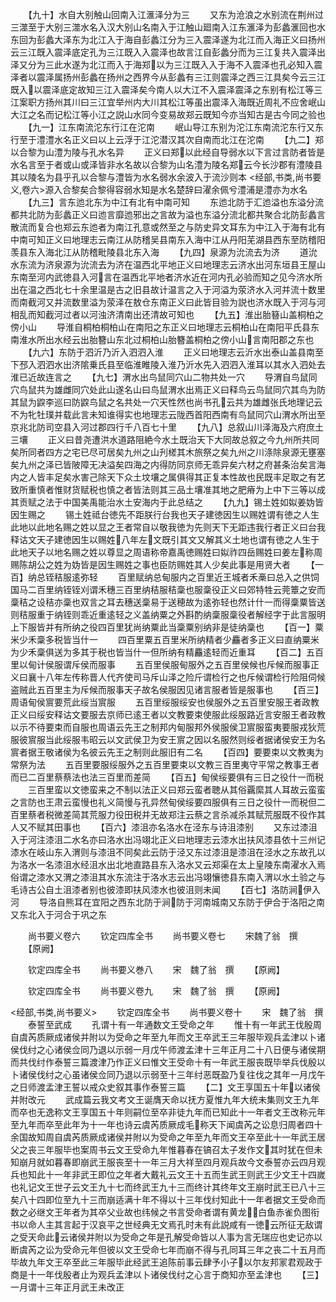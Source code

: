<!-- { "loadSidebar": true } -->
　　【九十】水自大别触山回南入江滙泽分为三
　　又东为沧浪之水别流在荆州过三澨至于大别三澨水名入汉大别山名南入于江触山廻南入江东滙泽为彭蠡滙回也水东回为彭蠡大泽东为北江入于海自彭蠡江分为三入震泽遂为北江而入海正义曰扬州云三江既入震泽底定孔为三江既入入震泽也故言江自彭蠡分而为三江复共入震泽出泽又分为三此水遂为北江而入于海郑以为三江既入入于海不入震泽也孔必知入震泽者以震泽属扬州彭蠡在扬州之西界今从彭蠡有三江则震泽之西三江具矣今云三江既入以震泽底定故知三江入震泽矣今南人以大江不入震泽震泽之东别有松江等三江案职方扬州其川曰三江宜举州内大川其松江等虽出震泽入海既近周礼不应舍岷山大江之名而记松江等小江之説山水同今变易故郑云既知今亦当知古是古今同之验也
　　【九一】江东南流沱东行江在沱南
　　岷山导江东别为沱江东南流沱东行又东行至于澧澧水名正义曰以上云浮于江沱潜汉其次自南而北江在沱南
　　【九二】郑以合黎为山澧为陵与孔水名异
　　正义曰郑以此经自导弱水以下言过言防者皆是水名言至于者或山或泽皆非水名故以合黎为山名澧为陵名郑云今长沙郡有澧陵县其以陵名为县乎孔以合黎与澧皆为水名弱水余波入于流沙则本
<经部,书类,尚书要义,卷六>源入合黎矣合黎得容弱水知是水名楚辞曰濯余佩兮澧浦是澧亦为水名
　　【九三】言东迆北东为中江有北有中南可知
　　东迆北防于汇迆溢也东溢分流都共北防为彭蠡正义曰迆言靡迆邪出之言故为溢也东溢分流北都共聚合北防彭蠡言散流而复合也郑云东迆者为南江孔意或然至之与防史异文耳东为中江入于海有北有中南可知正义曰地理志云南江从防稽吴县南东入海中江从丹阳芜湖县西东至防稽阳羡县东入海北江从防稽毗陵县北东入海
　　【九四】泉源为沇流去为济
　　道沇水东流为济泉源为沇流去为济在温西北平地正义曰地理志云济水出河东垣县王屋山东南至河内武徳县入河言在温西北平地者济水近在河内孔必验而知之见今济水所出在温之西北七十余里温是古之旧县故计温言之入于河溢为荥济水入河并流十数里而南截河又并流数里溢为荥泽在敖仓东南正义曰此皆目验为説也济水既入于河与河相乱而知截河过者以河浊济清南出还清故可知也
　　【九五】淮出胎簮山盖桐柏之傍小山
　　导淮自桐柏桐柏山在南阳之东正义曰地理志云桐柏山在南阳平氏县东南淮水所出水经云出胎簪山东北过桐柏山胎簪盖桐柏之傍小山言南阳郡之东也
　　【九六】东防于泗沂乃沂入泗泗入淮
　　正义曰地理志云沂水出泰山盖县南至下邳入泗泗水出济隂乗氏县至临淮睢陵入淮乃沂水先入泗泗入淮耳以其水入泗处去淮已近故连言之
　　【九七】渭水出鸟鼠同穴山二物共处一穴
　　导渭自鸟鼠同穴鸟鼠共为雄雌同穴处此山遂名山曰鸟鼠渭水出焉正义曰释鸟云鸟鼠同穴其鸟为防其鼠为鼵李巡曰防鼵鸟鼠之名共处一穴天性然也尚书孔云共为雄雌张氏地理记云不为牝牡璞并载此言未知谁得实也地理志云陇西首阳西南有鸟鼠同穴山渭水所出至京兆北防司空县入河过郡四行千八百七十里
　　【九八】总叙山川泽海及六府庶土三壤
　　正义曰昔尧遭洪水道路阻絶今水土既治天下大同故总叙之今九州所共同矣所同者四方之宅已尽可居矣九州之山刋槎其木旅祭之矣九州之川涤除泉源无壅塞矣九州之泽已皆陂障无决溢矣四海之内得防同京师无乖异矣六材之府甚条治矣言海内之人皆丰足矣水害己除天下众土坟壤之属俱得其正复本性故也民既丰足取之有艺致所重慎者惟财货赋税也慎之者皆法则其三品土壤准其地之肥瘠为上中下三等以成其贡赋之法于中国美禹能治水土安海内于此总结之
　　【九九】锡土姓如姒姜妫皆因生赐之
　　锡土姓祗台徳先不距朕行台我也天子建徳因生以赐姓谓有徳之人生此地以此地名赐之姓以显之王者常自以敬我徳为先则天下无距违我行者正义曰台我释诂文天子建徳因生以赐姓八年左文既引其文又解其义土地也谓有徳之人生于此地天子以地名赐之姓以尊显之周语称帝嘉禹徳赐姓曰姒祚四岳赐姓曰姜左称周赐陈胡公之姓为妫皆是因生赐姓之事也臣防赐姓其人少矣此事是用贤大者
　　【一百】纳总铚秸服逺弥轻
　　百里赋纳总甸服内之百里近王城者禾槀曰总入之供饲国马二百里纳铚铚刈谓禾穗三百里纳秸服秸稾也服稾役正义曰郊特牲云莞簟之安而稾秸之设秸亦稾也双言之耳去穗送稾易于送穂故为逺弥轻也然计什一而得稾粟皆送则秸服重于纳铚则乖近重逺轻之义盖纳粟之外斟酌纳稾服稾役者解经字于此言服明上下服皆并有所纳之役四百里犹尚纳粟此当稾粟别纳非是徒纳稾也
　　【百一】粟米少禾稾多税皆当什一
　　四百里粟五百里米所纳精者少麤者多正义曰直纳粟米为少禾稾俱送为多其于税也皆当什一但所纳有精麤逺轻而近重耳
　　【百二】五百里以甸计侯服谓斥侯而服事
　　五百里侯服甸服外之五百里侯候也斥候而服事正义曰襄十八年左传称晋人代齐使司马斥山泽之险斤谓检行之也斥候谓检行险阻伺候盗贼此五百里主为斥候而服事天子故名侯服因见诸言服者皆是服事也
　　【百三】周语甸侯賔要荒此绥当賔服
　　五百里绥服绥安也侯服外之五百里安服王者政教正义曰绥安释诂文要服去京师已逺王者以文教要束使服此绥服路近言安服王者政教以示不待要束而自服也周语云先王之制邦内甸服邦外侯服侯卫賔服蛮夷要服戎狄荒服彼賔服当此绥服韦昭云以文武侯卫为安王賔之因以名服然则绥者据诸侯安王为名賔者据王敬诸侯为名彼云先王之制则此服旧有二名
　　【百四】要要束以文教夷为常祭为法
　　五百里要服绥服外之五百里要束以文教三百里夷守平常之教事王者而已二百里蔡蔡法也法三百里而差简
　　【百五】甸侯绥要俱有三日之役什一而税
　　三百里蛮以文徳蛮来之不制以法正义曰郑云蛮者聴从其俗覊縻其人耳故云蛮蛮之言防也王肃云蛮慢也礼义简慢与孔异然甸侯绥要四服俱有三日之役什一而税但二百里蔡者税微差简其荒服力役田税并无故郑注云蔡之言杀减杀其赋荒服既不役作其人又不赋其田事也
　　【百六】漆沮亦名洛水在泾东与诗沮漆别
　　又东过漆沮入于河注漆沮二水名亦曰洛水出冯翊北正义曰地理志云漆水出扶风漆县依十三州记漆水在岐山东入渭则与漆沮不同矣此云防于泾又东过漆沮是漆沮在泾水之东故孔以为洛水一名漆沮水经沮水出北地直路县东入洛水又云郑渠在太上皇陵东南濯水入焉俗谓之漆水又渭之漆沮其水东流注于洛水志云出冯翊懹徳县东南入渭以水土验之与毛诗古公自土沮漆者别也彼漆即扶风漆水也彼沮则未闻
　　【百七】洛防涧伊入河
　　导洛自熊耳在宜阳之西东北防于涧防于河南城南又东防于伊合于洛阳之南又东北入于河合于巩之东

　　尚书要义卷六
　　钦定四库全书
　　尚书要义卷七
　　宋魏了翁　撰
　　【原阙】

　　钦定四库全书
　　尚书要义巻八
　　宋　魏了翁　撰
　　【原阙】

　　钦定四库全书
　　尚书要义卷九
　　宋　魏了翁　撰
　　【原阙】

<经部,书类,尚书要义>
　　钦定四库全书
　　尚书要义卷十
　　宋　魏了翁　撰
　　泰誓至武成
　　孔谓十有一年通数文王受命之年
　　惟十有一年武王伐殷周自虞芮质厥成诸侯并附以为受命之年至九年而文王卒武王三年服毕观兵孟津以卜诸侯伐纣之心诸侯佥同乃退以示弱一月戊午师渡孟津十三年正月二十八日便与诸侯期而共伐纣作泰誓三篇渡津乃作正义曰惟文王受命十有一年武王服丧既毕举兵伐殷以卜诸侯伐纣之心虽诸侯佥同乃退以示弱至十三年纣恶既盈乃复往伐之其年一月戊午之日师渡孟津王誓以戒众史叙其事作泰誓三篇
　　【二】文王享国五十年以诸侯并附改元
　　武成篇云我文考文王诞膺天命以抚方夏惟九年大统未集则文王九年而卒也无逸称文王享国五十年则嗣位至卒非徒九年而已知此十一年者文王改称元年至九年而卒至此年为十一年也诗云虞芮质厥成毛称天下闻虞芮之讼息归周者四十余国故知周自虞芮质厥成诸侯并附以为受命之年至九年而文王卒至此十一年武王居父之丧三年服毕也案周书云文王受命九年惟暮春在镐召太子发作文其时犹在但未知崩月就如暮春即崩武王服丧至十一年三月大祥至四月观兵故今文泰誓亦云四月观兵也知此十一年非武王即位之年者大戴礼云文王十五而生武王则武王少文王十四嵗也礼记文王世子云文王九十七而终武王九十三而终计其终年文王崩时武王已八十三矣八十四即位至九十三而崩适满十年不得以十三年伐纣知此十一年者据文王受命而数之必继文王年者为其卒父业故也纬候之书言受命者谓有黄龙白鱼赤雀负图衔书以命人主其言起于汉哀平之世经典无文焉孔时未有此説咸有一徳云所征无敌谓之受天命此云诸侯并附以为受命之年是孔解受命皆以人事为言无瑞应也史记亦以断虞芮之讼为受命元年但彼以文王受命七年而崩不得与孔同耳三年之丧二十五月而毕故九年文王卒至此三年服毕此经武王追陈前事云肆予小子以尔友邦冡君观政于商是十一年伐殷者止为观兵孟津以卜诸侯伐纣之心言于商知亦至孟津也
　　【三】一月谓十三年正月武王未改正

